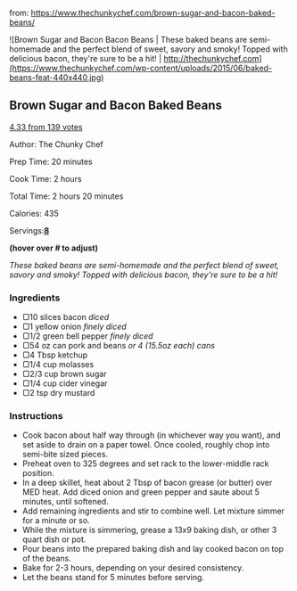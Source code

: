 

from: https://www.thechunkychef.com/brown-sugar-and-bacon-baked-beans/

![Brown Sugar and Bacon Bacon Beans | These baked beans are semi-homemade and the perfect blend of sweet, savory and smoky! Topped with delicious bacon, they're sure to be a hit! | http://thechunkychef.com](https://www.thechunkychef.com/wp-content/uploads/2015/06/baked-beans-feat-440x440.jpg)

## Brown Sugar and Bacon Baked Beans

[4.33 from 139 votes](https://www.thechunkychef.com/brown-sugar-and-bacon-baked-beans/#respond)

Author: The Chunky Chef

Prep Time: 20 minutes

Cook Time: 2 hours

Total Time: 2 hours 20 minutes

Calories: 435

Servings:[**8**](https://www.thechunkychef.com/brown-sugar-and-bacon-baked-beans/#)

**(hover over # to adjust)**

*These baked beans are semi-homemade and the perfect blend of sweet, savory and smoky! Topped with delicious bacon, they're sure to be a hit!*

### Ingredients

- ▢10 slices bacon *diced*
- ▢1 yellow onion *finely diced*
- ▢1/2 green bell pepper *finely diced*
- ▢54 oz can pork and beans *or 4 (15.5oz each) cans*
- ▢4 Tbsp ketchup
- ▢1/4 cup molasses
- ▢2/3 cup brown sugar
- ▢1/4 cup cider vinegar
- ▢2 tsp dry mustard

### Instructions

- Cook bacon about half way through (in whichever way you want), and set aside to drain on a paper towel. Once cooled, roughly chop into semi-bite sized pieces.
- Preheat oven to 325 degrees and set rack to the lower-middle rack position.
- In a deep skillet, heat about 2 Tbsp of bacon grease (or butter) over MED heat. Add diced onion and green pepper and saute about 5 minutes, until softened.
- Add remaining ingredients and stir to combine well. Let mixture simmer for a minute or so.
- While the mixture is simmering, grease a 13x9 baking dish, or other 3 quart dish or pot.
- Pour beans into the prepared baking dish and lay cooked bacon on top of the beans.
- Bake for 2-3 hours, depending on your desired consistency.
- Let the beans stand for 5 minutes before serving.